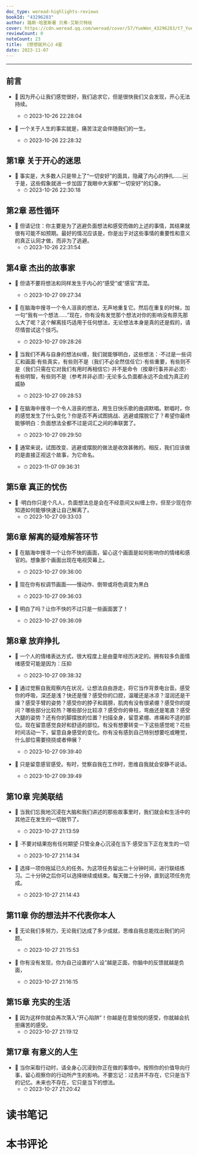```yaml
---
doc_type: weread-highlights-reviews
bookId: "43296283"
author: 路斯·哈里斯著 贝弗·艾斯贝特绘
cover: https://cdn.weread.qq.com/weread/cover/57/YueWen_43296283/t7_YueWen_43296283.jpg
reviewCount: 0
noteCount: 23
title: 《想想就开心》4星
date: 2023-11-07
---
```


---


## 前言


- 📌 因为开心让我们感觉很好，我们追求它，但是很快我们又会发现，开心无法持续。 
    - ⏱ 2023-10-26 22:28:04 

- 📌 一个关于人生的事实就是，痛苦注定会伴随我们的一生。 
    - ⏱ 2023-10-26 22:28:32 
## 第1章 关于开心的迷思


- 📌 事实是，大多数人只是带上了“一切安好”的面具，隐藏了内心的挣扎……￼于是，这些假象就进一步加固了我眼中大家都“一切安好”的幻象。 
    - ⏱ 2023-10-26 22:30:18 
## 第2章 恶性循环


- 📌 但请记住：你主要是为了逃避负面想法和感受而做的上述的事情，其结果就很有可能不如预期。最好的情况应该是，你是出于对这些事情的重要性和意义的真正认同才做，而非为了逃避。 
    - ⏱ 2023-10-26 22:31:54 
## 第4章 杰出的故事家


- 📌 但请不要将想法和同样发生于内心的“感受”或“感官”弄混。 
    - ⏱ 2023-10-27 09:27:34 

- 📌 在脑海中搜寻一个令人沮丧的想法，无声地重复它。然后在重复的时候，加一句“我有一个想法……”现在，你有没有发觉那个想法对你的影响没有原先那么大了呢？这个解离技巧适用于任何想法，无论想法本身是真的还是假的，请尽情尝试这个技巧。 
    - ⏱ 2023-10-27 09:28:26 

- 📌 当我们不再与自身的想法纠缠，我们就能够明白，这些想法：·不过是一些词汇和画面·有些真实，有些则不是（我们不必全然信任它）·有些重要，有些则不是（我们只需在它对我们有用时再相信它）·并不是命令（按章行事并非必须）·有些明智，有些则不是（参考并非必须）·无论多么负面都永远不会成为真正的威胁 
    - ⏱ 2023-10-27 09:28:53 

- 📌 在脑海中搜寻一个令人沮丧的想法，用生日快乐歌的曲调默唱。默唱时，你的感觉发生了什么变化？你是否不再试图挑战、逃避或摆脱它了？希望你最终能够明白：负面想法全都不过是词汇之间的串联罢了。 
    - ⏱ 2023-10-27 09:29:50 

- 📌 通常来说，试图改变、逃避或摆脱的做法是收效甚微的。相反，我们应该做的是直接正视这个故事，为它命名。 
    - ⏱ 2023-11-07 09:36:31 
## 第5章 真正的忧伤


- 📌 ·明白你只是个凡人，负面想法总是会在不经意间又纠缠上你，但至少现在你知道如何能够快速让自己解离了。 
    - ⏱ 2023-10-27 09:33:03 
## 第6章 解离的疑难解答环节


- 📌 在脑海中搜寻一个让你不快的画面，留心这个画面是如何影响你的情绪和感官的。想象那个画面出现在电视荧幕上。 
    - ⏱ 2023-10-27 09:36:00 

- 📌 现在你有权调节画面——慢动作、倒带或将色调变为黑白 
    - ⏱ 2023-10-27 09:36:03 

- 📌 明白了吗？让你不快的不过只是一些画面罢了！ 
    - ⏱ 2023-10-27 09:36:09 
## 第8章 放弃挣扎


- 📌 一个人的情绪表达方式，很大程度上是由童年经历决定的。拥有较多负面情绪感受可能是因为：压抑 
    - ⏱ 2023-10-27 09:38:32 

- 📌 通过觉察自我观察内在状况，让想法自由游走，将它当作背景电台音。感受你的呼吸，深还是浅？快还是慢？感受你的口腔，温暖还是冰凉？湿润还是干燥？感受手臂的姿势？感受你的脖子和肩膀，肌肉有没有很紧绷？感受你的提问？哪些部分比较热？哪些部分比较凉？感受你的脊柱，弯曲还是笔直？感受大腿的姿势？还有你的脚摆放的位置？扫描全身，留意紧绷、疼痛和不适的部位。现在留意感觉良好和舒适的部位。有没有想要转变一下这些感觉呢？花些时间活动一下，留意自身感受的变化。你有没有感到自己特别想要吃或睡觉，什么部位需要挠挠或者伸展？ 
    - ⏱ 2023-10-27 09:39:40 

- 📌 只是留意感官感受。有时，觉察自我在工作时，思维自我就会安静不说话。 
    - ⏱ 2023-10-27 09:39:49 
## 第10章 完美联结


- 📌 当我们忘我地沉浸在大脑和我们讲述的那些故事里时，我们就会和生活中的其他正在发生的一切脱节了。 
    - ⏱ 2023-10-27 21:13:59 

- 📌 ·不要对结果抱有任何期望·只管全身心沉浸在当下·感受当下正在发生的一切 
    - ⏱ 2023-10-27 21:14:34 

- 📌 选择一项你拖延已久的任务。为这项任务留出二十分钟时间，进行联结练习。二十分钟之后你可以选择继续或结束。每天做二十分钟，直到这项任务完成。 
    - ⏱ 2023-10-27 21:14:43 
## 第11章 你的想法并不代表你本人


- 📌 无论我们多努力，无论我们达成了多少成就，思维自我总能找出我们的问题。 
    - ⏱ 2023-10-27 21:15:53 

- 📌 你有没有发现，你为自己设置的“人设”越是正面，你脑中的反馈就越是负面， 
    - ⏱ 2023-10-27 21:16:15 
## 第15章 充实的生活


- 📌 因为这样你就会再次落入“开心陷阱”！你越是在意愉悦的感受，你就越会抗拒痛苦的感受。 
    - ⏱ 2023-10-27 21:19:12 
## 第17章 有意义的人生


- 📌 当你采取行动时，请全身心沉浸到你正在做的事情中。按照你的价值导向行事，留心观察你的行动所产生的影响。不要忘记：过去并不存在，它只是当下的记忆。未来也不存在，它只是当下的想法。 
    - ⏱ 2023-10-27 21:20:42 

# 读书笔记


# 本书评论
